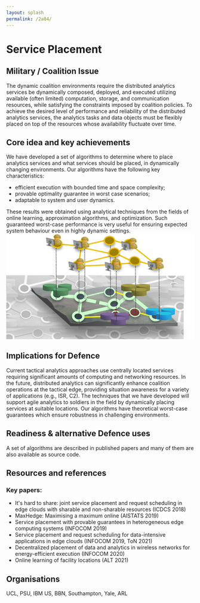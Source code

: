 ```yaml
---
layout: splash
permalink: /2a04/
---
```


# Service Placement

<!-- [Watch the video](https://ibm.box.com/xxx) -->

## Military / Coalition Issue

The dynamic coalition environments require the distributed analytics services be dynamically composed, deployed, and executed utilizing available (often limited) computation, storage, and communication resources, while satisfying the constraints imposed by coalition policies. To achieve the desired level of performance and reliability of the distributed analytics services, the analytics tasks and data objects must be flexibly placed on top of the resources whose availability fluctuate over time. 

## Core idea and key achievements

We have developed a set of algorithms to determine where to place analytics services and what services should be placed, in dynamically changing environments. Our algorithms have the following key characteristics:
- efficient execution with bounded time and space complexity;
- provable optimality guarantee in worst case scenarios;
- adaptable to system and user dynamics.

These results were obtained using analytical techniques from the fields of online learning, approximation algorithms, and optimization. Such guaranteed worst-case performance is very useful for ensuring expected system behaviour even in highly dynamic settings.
![image info](/dais/achievements/images/2a04-figure1.png)
## Implications for Defence

Current tactical analytics approaches use centrally located services requiring significant amounts of computing and networking resources. In the future, distributed analytics can significantly enhance coalition operations at the tactical edge, providing situation awareness for a variety of applications (e.g., ISR, C2). The techniques that we have developed will support agile analytics to soldiers in the field by dynamically placing services at suitable locations. Our algorithms have theoretical worst-case guarantees which ensure robustness in challenging environments.

## Readiness & alternative Defence uses

A set of algorithms are described in published papers and many of them are also available as source code.

## Resources and references
### Key papers: 
-	It's hard to share: joint service placement and request scheduling in edge clouds with sharable and non-sharable resources (ICDCS 2018)
-	MaxHedge: Maximising a maximum online (AISTATS 2019)
-	Service placement with provable guarantees in heterogeneous edge computing systems (INFOCOM 2019)
-	Service placement and request scheduling for data-intensive applications in edge clouds (INFOCOM 2019, ToN 2021)
-	Decentralized placement of data and analytics in wireless networks for energy-efficient execution (INFOCOM 2020)
-	Online learning of facility locations (ALT 2021)

## Organisations

UCL, PSU, IBM US, BBN, Southampton, Yale, ARL

